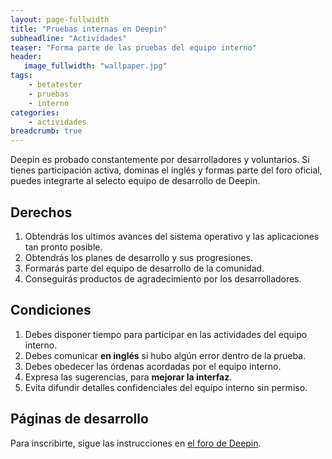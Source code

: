 ```yaml
---
layout: page-fullwidth
title: "Pruebas internas en Deepin"
subheadline: "Actividades"
teaser: "Forma parte de las pruebas del equipo interno"
header:
   image_fullwidth: "wallpaper.jpg"
tags:
    - betatester
    - pruebas
    - interno
categories:
    - actividades
breadcrumb: true  
---
```

Deepin es probado constantemente por desarrolladores y voluntarios. Si tienes participación activa, dominas el inglés y formas parte del foro oficial, puedes integrarte al selecto equipo de desarrollo de Deepin.

## Derechos
1. Obtendrás los ultimos avances del sistema operativo y las aplicaciones tan pronto posible.
2. Obtendrás los planes de desarrollo y sus progresiones.
3. Formarás parte del equipo de desarrollo de la comunidad.   
4. Conseguirás productos de agradecimiento por los desarrolladores.

## Condiciones
1. Debes disponer tiempo para participar en las actividades del equipo interno.
2. Debes comunicar **en inglés** si hubo algún error dentro de la prueba.
3. Debes obedecer las órdenas acordadas por el equipo interno.
4. Expresa las sugerencias, para **mejorar la interfaz**.
5. Evita difundir detalles confidenciales del equipo interno sin permiso.

## Páginas de desarrollo

Para inscribirte, sigue las instrucciones en [el foro de Deepin](https://bbs.deepin.org/forum.php?mod=viewthread&tid=131244&extra=page%3D1).
